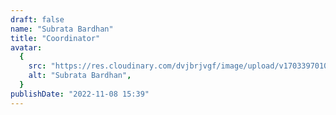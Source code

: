 ```yaml
---
draft: false
name: "Subrata Bardhan"
title: "Coordinator"
avatar:
  {
    src: "https://res.cloudinary.com/dvjbrjvgf/image/upload/v1703397010/Aaccent/urdmy9why95z6heda4xe.jpg",
    alt: "Subrata Bardhan",
  }
publishDate: "2022-11-08 15:39"
---
```

